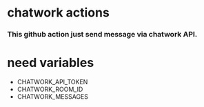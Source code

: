 # chatwork actions
### This github action just send message via chatwork API.

# need variables
* CHATWORK_API_TOKEN
* CHATWORK_ROOM_ID
* CHATWORK_MESSAGES
